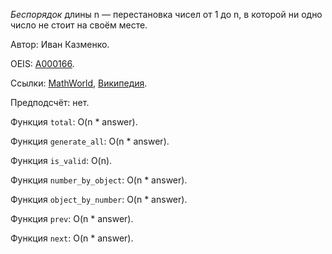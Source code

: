 *Беспорядок* длины n &mdash;
перестановка чисел от 1 до n, в которой ни одно число не стоит на своём месте.

Автор: Иван Казменко.

OEIS: [A000166](http://oeis.org/A000166).

Ссылки:
[MathWorld](http://mathworld.wolfram.com/Derangement.html),
[Википедия](https://en.wikipedia.org/wiki/Derangement).

Предподсчёт: нет.

Функция `total`: O(n * answer).

Функция `generate_all`: O(n * answer).

Функция `is_valid`: O(n).

Функция `number_by_object`: O(n * answer).

Функция `object_by_number`: O(n * answer).

Функция `prev`: O(n * answer).

Функция `next`: O(n * answer).
